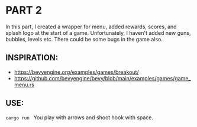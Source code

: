 # PART 2
In this part, I created a wrapper for menu, added rewards, scores, and splash logo at the start of a game.
Unfortunately, I haven't added new guns, bubbles, levels etc.
There could be some bugs in the game also.

## INSPIRATION:
- <https://bevyengine.org/examples/games/breakout/>
- <https://github.com/bevyengine/bevy/blob/main/examples/games/game_menu.rs>

## USE:
```cargo run ```
You play with arrows and shoot hook with space.